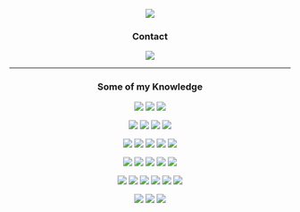 <p align="center">
  <!-- https://redketchup.io/gif-converter -->
  <img
    src="https://github.com/motiontx/motiontx/assets/5198206/f516aecb-8023-41f7-aa86-f089acdd9cc0"
  />
</p>

<h3 align="center">Contact</h3>
<p align="center">
  <a target="_blank" href="https://vittoretrivi.dev">
    <img
      src="https://img.shields.io/badge/vittoretrivi.dev-%23ffffff.svg?&style=for-the-badge"
    />
  </a>
</p>

---

<h3 align="center">Some of my Knowledge</h3>
<p align="center">
  <!-- JavaScript -->
  <img
    src="https://img.shields.io/badge/JavaScript-%230A0A0A.svg?&style=for-the-badge&logo=javascript&logoColor=F7DF1E"
  />
  <!-- HTML5 -->
  <img
    src="https://img.shields.io/badge/html5-%230A0A0A.svg?&style=for-the-badge&logo=html5&logoColor=E34F26"
  />
  <!-- CSS3 -->
  <img
    src="https://img.shields.io/badge/css3-%230A0A0A.svg?&style=for-the-badge&logo=css3&logoColor=1572B6"
  />
</p>

<p align="center">
  <!-- React.js -->
  <img
    src="https://img.shields.io/badge/React.js-%230364d4.svg?&style=for-the-badge&logo=react&logoColor=white"
  />
  <!-- Next.js -->
  <img
    src="https://img.shields.io/badge/next.js-%23000000.svg?&style=for-the-badge&logo=next.js&logoColor=white"
  />
  <!-- Vue.js -->
  <img
    src="https://img.shields.io/badge/Vue.js-%2342b883.svg?&style=for-the-badge&logo=vue.js&logoColor=white"
  />
  <!-- Nuxt.js -->
  <img
    src="https://img.shields.io/badge/Nuxt.js-%2335495e.svg?&style=for-the-badge&logo=nuxt.js&logoColor=white"
  />
</p>

<p align="center">
  <!-- Three.js -->
  <img
    src="https://img.shields.io/badge/Three.js-%230A0A0A.svg?&style=for-the-badge&logo=three.js&logoColor=white"
  />
  <!-- Framer Motion -->
  <img
    src="https://img.shields.io/badge/Framer Motion-%23ff008c.svg?&style=for-the-badge&logo=framer&logoColor=white"
  />
  <!-- Typescript-->
  <img
    src="https://img.shields.io/badge/Typescript-%233178C6.svg?&style=for-the-badge&logo=typescript&logoColor=white"
  />
  <!-- Tailwind CSS -->
  <img
    src="https://img.shields.io/badge/Tailwind CSS-%2338bdf8.svg?&style=for-the-badge&logo=tailwindcss&logoColor=white"
  />
  <!-- Sass -->
  <img
    src="https://img.shields.io/badge/Sass-%23cc6699.svg?&style=for-the-badge&logo=sass&logoColor=white"
  />
</p>

<p align="center">
  <!-- Contentful-->
  <img
    src="https://img.shields.io/badge/Contentful-%23F05A65.svg?&style=for-the-badge&logo=Contentful&logoColor=white"
  />
  <!-- Wordpress -->
  <img
    src="https://img.shields.io/badge/WordPress API-%2300749c.svg?&style=for-the-badge&logo=wordpress&logoColor=white"
  />
  <!-- Shadcn UI -->
  <img
    src="https://img.shields.io/badge/Shadcn UI-%23000000.svg?&style=for-the-badge&logoColor=white"
  />
  <!-- Chakra UI -->
  <img
    src="https://img.shields.io/badge/Chakra UI-%23319795.svg?&style=for-the-badge&logo=chakraui&logoColor=white"
  />
  <!-- Material UI-->
  <img
    src="https://img.shields.io/badge/Material UI-%23447FC5.svg?&style=for-the-badge&logo=mui&logoColor=white"
  />
</p>

<p align="center">
  <!-- Node.js -->
  <img
    src="https://img.shields.io/badge/node.js-%2343853D.svg?&style=for-the-badge&logo=node.js&logoColor=white"
  />
  <!-- Prisma -->
  <img
    src="https://img.shields.io/badge/Prisma-%23283141?style=for-the-badge&logo=Prisma&logoColor=white"
  />
  <!-- MongoDB -->
  <img
    src="https://img.shields.io/badge/MongoDB-%235C3629.svg?&style=for-the-badge&logo=mongodb&logoColor=white"
  />
  <!-- Vercel -->
  <img
    src="https://img.shields.io/badge/Vercel-%23000000.svg?&style=for-the-badge&logo=vercel&logoColor=white"
  />
  <!-- Git -->
  <img
    src="https://img.shields.io/badge/Git-%23F05032.svg?&style=for-the-badge&logo=git&logoColor=white"
  />
  <!-- GitHub -->
  <img
    src="https://img.shields.io/badge/GitHub-%23181717.svg?&style=for-the-badge&logo=github&logoColor=white"
  />
</p>

<p align="center">
  <!-- Figma -->
  <img
    src="https://img.shields.io/badge/Figma-%23A159FF.svg?&style=for-the-badge&logo=figma&logoColor=white"
  />
  <!-- Photoshop -->
  <img
    src="https://img.shields.io/badge/Photoshop-%2326C9FF.svg?&style=for-the-badge&logo=adobe-photoshop&logoColor=white"
  />
  <!-- Illustrator -->
  <img
    src="https://img.shields.io/badge/Illustrator-%23F37021.svg?&style=for-the-badge&logo=adobe-illustrator&logoColor=white"
  />
</p>
